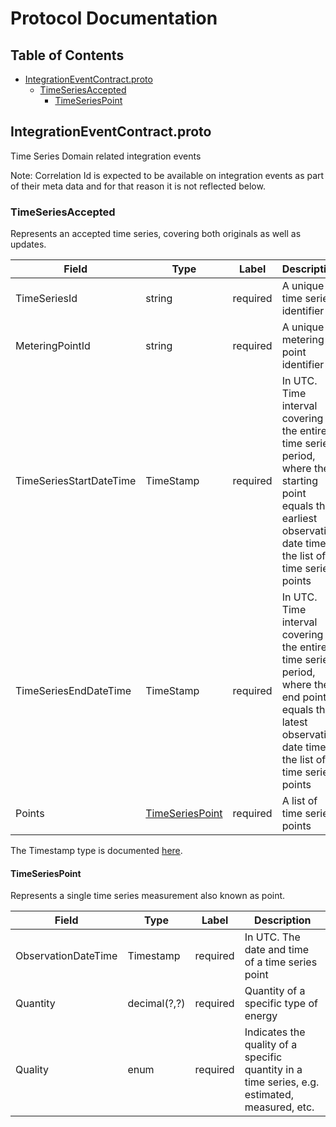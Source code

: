 # Protocol Documentation

## Table of Contents

- [IntegrationEventContract.proto](#IntegrationEventContract.proto)
    - [TimeSeriesAccepted](#.TimeSeriesAccepted)
        - [TimeSeriesPoint](#.TimeSeriesPoint)

<a name="IntegrationEventContract.proto"></a>

## IntegrationEventContract.proto

Time Series Domain related integration events

Note: Correlation Id is expected to be available on integration events as part of their meta data and for that reason it is not reflected below.

<a name=".TimeSeriesAccepted"></a>

### TimeSeriesAccepted

Represents an accepted time series, covering both originals as well as updates.

| Field | Type | Label | Description |
| ----- | ---- | ----- | ----------- |
| TimeSeriesId | string | required | A unique time series identifier |
| MeteringPointId | string | required | A unique metering point identifier |
| TimeSeriesStartDateTime | TimeStamp | required | In UTC. Time interval covering the entire time series period, where the starting point equals the earliest observation date time in the list of time series points |
| TimeSeriesEndDateTime | TimeStamp | required | In UTC. Time interval covering the entire time series period, where the end point equals the latest observation date time in the list of time series points |
| Points | [TimeSeriesPoint](#.TimeSeriesPoint) | required | A list of time series points |

The Timestamp type is documented [here](https://developers.google.com/protocol-buffers/docs/reference/google.protobuf#timestamp).

<a name=".TimeSeriesPoint"></a>

#### TimeSeriesPoint

Represents a single time series measurement also known as point.

| Field | Type | Label | Description |
| ----- | ---- | ----- | ----------- |
| ObservationDateTime | Timestamp | required | In UTC. The date and time of a time series point |
| Quantity | decimal(?,?) | required | Quantity of a specific type of energy |
| Quality | enum | required | Indicates the quality of a specific quantity in a time series, e.g. estimated, measured, etc. |
